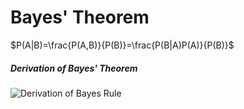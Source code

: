 # Bayes' Theorem

$P(A|B)=\frac{P(A,B)}{P(B)}=\frac{P(B|A)P(A)}{P(B)}$ 

##### Derivation of Bayes' Theorem
![Derivation of Bayes Rule](IMG_3882.jpg)



